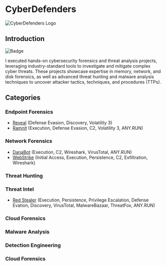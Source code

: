 # CyberDefenders
![CyberDefenders Logo](https://encrypted-tbn0.gstatic.com/images?q=tbn:ANd9GcTVoD0bSVIPtWsBss2pZ8CMFHwFMuwwPRybgw&s)

## Introduction
![Badge](https://cyberdefenders-storage.s3.me-central-1.amazonaws.com/profile-badges/jcongmo.png)

I executed hands-on cybersecurity forensics and threat analysis projects, leveraging industry-standard tools to investigate and mitigate complex cyber threats. These projects showcase expertise in memory, network, and disk forensics, as well as advanced threat hunting and malware analysis techniques to uncover attacker tactics, techniques, and procedures (TTPs).

## Categories
### Endpoint Forensics
- [Reveal](https://github.com/jcongmon/ccd/tree/main/endpoint/reveal) (Defense Evasion, Discovery, Volatility 3)
- [Ramnit](https://github.com/jcongmon/ccd/tree/main/endpoint/ramnit) (Execution, Defense Evasion, C2, Volatility 3, ANY.RUN)

### Network Forensics
- [DanaBot](https://github.com/jcongmon/ccd/tree/main/network/danabot) (Execution, C2, Wireshark, VirusTotal, ANY.RUN)
- [WebStrike](https://github.com/jcongmon/ccd/tree/main/network/webstrike) (Initial Access, Execution, Persistence, C2, Exfiltration, Wireshark)
### Threat Hunting
### Threat Intel
- [Red Stealer](https://github.com/jcongmon/ccd/tree/main/intel/redstealer) (Execution, Persistence, Privilege Escalation, Defense Evation, Discovery, VirusTotal, MalwareBazaar, ThreatFox, ANY.RUN)
### Cloud Forensics
### Malware Analysis
### Detection Engineering
### Cloud Forensics
